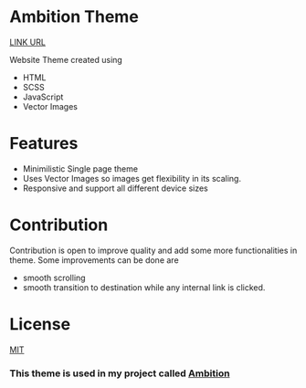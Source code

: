 # Ambition Theme
[LINK URL](https://tarun-bisht.github.io/ambition-theme/)

Website Theme created using
* HTML
* SCSS
* JavaScript
* Vector Images

# Features
* Minimilistic Single page theme
* Uses Vector Images so images get flexibility in its scaling.
* Responsive and support all different device sizes

# Contribution
Contribution is open to improve quality and add some more functionalities in theme. Some improvements can be done are
* smooth scrolling
* smooth transition to destination while any internal link is clicked.

# License
[MIT](https://opensource.org/licenses/MIT) 

### This theme is used in my project called [Ambition](https://github.com/tarun-bisht/Ambition)
